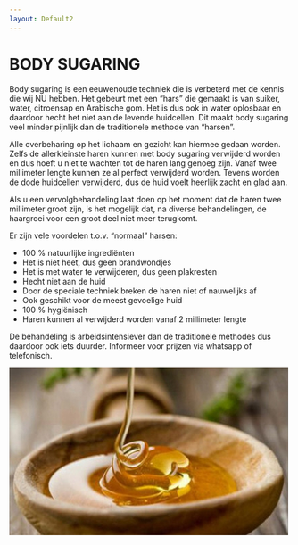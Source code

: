 ```yaml
---
layout: Default2
---
```


# BODY SUGARING   

Body sugaring is een eeuwenoude techniek die is verbeterd met de kennis die wij NU hebben. Het gebeurt met een “hars” die gemaakt is van suiker, water, citroensap  en Arabische gom. Het is dus ook in water oplosbaar en daardoor hecht het niet aan de levende huidcellen. Dit maakt body sugaring veel minder pijnlijk dan de traditionele methode van “harsen”.

Alle overbeharing op het lichaam en gezicht kan hiermee gedaan worden. Zelfs de allerkleinste haren kunnen met body sugaring verwijderd worden en dus hoeft u niet te wachten tot  de haren lang genoeg zijn. Vanaf twee millimeter lengte kunnen ze al perfect verwijderd worden. Tevens worden de dode huidcellen verwijderd, dus de huid voelt heerlijk zacht en glad aan.

Als u een vervolgbehandeling laat doen op het moment dat de haren twee millimeter groot zijn, is het mogelijk dat, na diverse behandelingen, de haargroei voor een groot deel niet meer terugkomt. 

Er zijn vele voordelen t.o.v. “normaal” harsen: 

* 100 % natuurlijke ingrediënten
* Het is niet heet, dus geen brandwondjes
* Het is met water te verwijderen, dus geen plakresten
* Hecht niet aan de huid
* Door de speciale techniek breken de haren niet of nauwelijks af
* Ook geschikt voor de meest gevoelige huid
* 100 % hygiënisch
* Haren kunnen al verwijderd worden vanaf 2 millimeter lengte

De behandeling is arbeidsintensiever dan de traditionele methodes dus daardoor ook iets duurder. Informeer voor prijzen via whatsapp of telefonisch.

![alt text](/images/gallery/sugaring.jpg "Sugaring")
